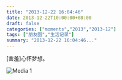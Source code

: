 ```yaml
---
title: "2013-12-22 16:04:46"
date: 2013-12-22T10:00:00+08:00
draft: false
categories: ["moments","2013","2013-12"]
tags: ["朋友圈","生活记录"]
summary: "2013-12-22 16:04:46..."
---
```


[害羞]心怀梦想。

![Media 1](/Moments/photos/2013-12-22/201312221604460.jpg)
